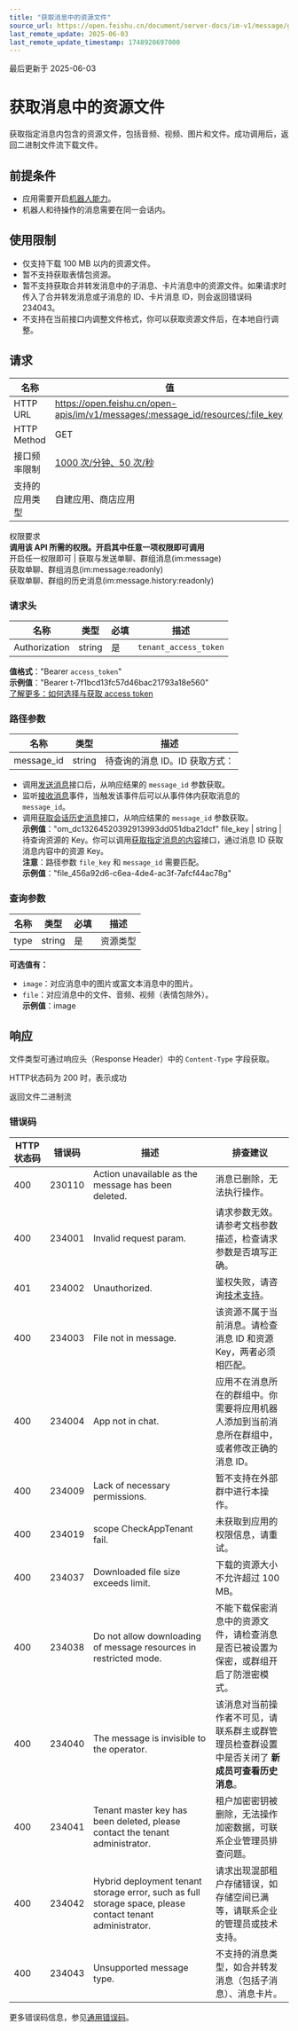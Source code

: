 ```yaml
---
title: "获取消息中的资源文件"
source_url: https://open.feishu.cn/document/server-docs/im-v1/message/get-2
last_remote_update: 2025-06-03
last_remote_update_timestamp: 1748920697000
---
```

最后更新于 2025-06-03

# 获取消息中的资源文件

获取指定消息内包含的资源文件，包括音频、视频、图片和文件。成功调用后，返回二进制文件流下载文件。

## 前提条件

- 应用需要开启[机器人能力](https://open.feishu.cn/document/uAjLw4CM/ugTN1YjL4UTN24CO1UjN/trouble-shooting/how-to-enable-bot-ability)。
- 机器人和待操作的消息需要在同一会话内。

## 使用限制
- 仅支持下载 100 MB 以内的资源文件。
- 暂不支持获取表情包资源。
- 暂不支持获取合并转发消息中的子消息、卡片消息中的资源文件。如果请求时传入了合并转发消息或子消息的 ID、卡片消息 ID，则会返回错误码 234043。
- 不支持在当前接口内调整文件格式，你可以获取资源文件后，在本地自行调整。

## 请求
名称 | 值
---|---
HTTP URL | https://open.feishu.cn/open-apis/im/v1/messages/:message_id/resources/:file_key
HTTP Method | GET
接口频率限制 | [1000 次/分钟、50 次/秒](https://open.feishu.cn/document/ukTMukTMukTM/uUzN04SN3QjL1cDN)
支持的应用类型 | 自建应用、商店应用
权限要求  
            **调用该 API 所需的权限。开启其中任意一项权限即可调用**  
            开启任一权限即可 | 获取与发送单聊、群组消息(im:message)  
            获取单聊、群组消息(im:message:readonly)  
            获取单聊、群组的历史消息(im:message.history:readonly)

### 请求头

名称 | 类型 | 必填 | 描述
--- | --- | --- | ---
Authorization | string | 是 | `tenant_access_token`  
**值格式**："Bearer `access_token`"  
**示例值**："Bearer t-7f1bcd13fc57d46bac21793a18e560"  
[了解更多：如何选择与获取 access token](https://open.feishu.cn/document/uAjLw4CM/ugTN1YjL4UTN24CO1UjN/trouble-shooting/how-to-choose-which-type-of-token-to-use)

### 路径参数

名称 | 类型 | 描述
--- | --- | ---
message_id | string | 待查询的消息 ID。ID 获取方式：  
- 调用[发送消息](https://open.feishu.cn/document/uAjLw4CM/ukTMukTMukTM/reference/im-v1/message/create)接口后，从响应结果的 `message_id` 参数获取。  
- 监听[接收消息](https://open.feishu.cn/document/uAjLw4CM/ukTMukTMukTM/reference/im-v1/message/events/receive)事件，当触发该事件后可以从事件体内获取消息的 `message_id`。  
- 调用[获取会话历史消息](https://open.feishu.cn/document/uAjLw4CM/ukTMukTMukTM/reference/im-v1/message/list)接口，从响应结果的 `message_id` 参数获取。  
**示例值**："om_dc13264520392913993dd051dba21dcf"
file_key | string | 待查询资源的 Key。你可以调用[获取指定消息的内容](https://open.feishu.cn/document/uAjLw4CM/ukTMukTMukTM/reference/im-v1/message/get)接口，通过消息 ID 获取消息内容中的资源 Key。  
**注意**：路径参数 `file_key` 和 `message_id` 需要匹配。  
**示例值**："file_456a92d6-c6ea-4de4-ac3f-7afcf44ac78g"

### 查询参数

名称 | 类型 | 必填 | 描述
--- | --- | --- | ---
type | string | 是 | 资源类型  
**可选值有：**  
- `image`：对应消息中的图片或富文本消息中的图片。  
- `file`：对应消息中的文件、音频、视频（表情包除外）。  
**示例值**：image

## 响应
文件类型可通过响应头（Response Header）中的 `Content-Type` 字段获取。

HTTP状态码为 200 时，表示成功

返回文件二进制流

### 错误码

HTTP状态码 | 错误码 | 描述 | 排查建议
--- | --- | --- | ---
400 | 230110 | Action unavailable as the message has been deleted. | 消息已删除，无法执行操作。
400 | 234001 | Invalid request param. | 请求参数无效。请参考文档参数描述，检查请求参数是否填写正确。
401 | 234002 | Unauthorized. | 鉴权失败，请咨询[技术支持](https://applink.feishu.cn/TLJpeNdW)。
400 | 234003 | File not in message. | 该资源不属于当前消息。请检查消息 ID 和资源 Key，两者必须相匹配。
400 | 234004 | App not in chat. | 应用不在消息所在的群组中。你需要将应用机器人添加到当前消息所在群组中，或者修改正确的消息 ID。
400 | 234009 | Lack of necessary permissions. | 暂不支持在外部群中进行本操作。
400 | 234019 | scope CheckAppTenant fail. | 未获取到应用的权限信息，请重试。
400 | 234037 | Downloaded file size exceeds limit. | 下载的资源大小不允许超过 100 MB。
400 | 234038 | Do not allow downloading of message resources in restricted mode. | 不能下载保密消息中的资源文件，请检查消息是否已被设置为保密，或群组开启了防泄密模式。
400 | 234040 | The message is invisible to the operator. | 该消息对当前操作者不可见，请联系群主或群管理员检查群设置中是否关闭了 **新成员可查看历史消息**。
400 | 234041 | Tenant master key has been deleted, please contact the tenant administrator. | 租户加密密钥被删除，无法操作加密数据，可联系企业管理员排查问题。
400 | 234042 | Hybrid deployment tenant storage error, such as full storage space, please contact tenant administrator. | 请求出现混部租户存储错误，如存储空间已满等，请联系企业的管理员或技术支持。
400 | 234043 | Unsupported message type. | 不支持的消息类型，如合并转发消息（包括子消息）、消息卡片。

更多错误码信息，参见[通用错误码](https://open.feishu.cn/document/ukTMukTMukTM/ugjM14COyUjL4ITN)。
